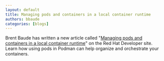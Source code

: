 ```yaml
---
layout: default
title: Managing pods and containers in a local container runtime
authors: bbaude
categories: [blogs]
---
```

Brent Baude has written a new article called "[Managing pods and containers in a local container runtime](https://developers.redhat.com/blog/2019/01/15/podman-managing-containers-pods/)" on the
Red Hat Developer site.  Learn how using pods in Podman can help organize and orchestrate your containers.
